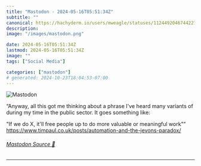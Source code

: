 ```yaml
---
title: "Mastodon - 2024-05-16T05:51:34Z"
subtitle: ""
canonical: https://hachyderm.io/users/mweagle/statuses/112449204674422729
description:
image: "/images/mastodon.png"

date: 2024-05-16T05:51:34Z
lastmod: 2024-05-16T05:51:34Z
image: ""
tags: ["Social Media"]

categories: ["mastodon"]
# generated: 2024-10-23T18:04:53-07:00
---
```

![Mastodon](/images/mastodon.png)

<p>“Anyway, all this got me thinking about a phrase I&#39;ve heard many variants of during my time in the public sector. It goes something like:</p><p>&quot;If we do X, it&#39;ll free people up to do more valuable or meaningful work&quot;”<br /><a href="https://www.timpaul.co.uk/posts/automation-and-the-jevons-paradox/" target="_blank" rel="nofollow noopener noreferrer" translate="no"><span class="invisible">https://www.</span><span class="ellipsis">timpaul.co.uk/posts/automation</span><span class="invisible">-and-the-jevons-paradox/</span></a></p>


###### [Mastodon Source 🐘](https://hachyderm.io/@mweagle/112449204674422729)

___
